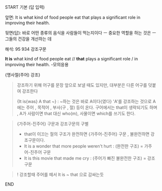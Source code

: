 START
기본 (답 입력)

앞면:
It is what kind of food people eat that plays a significant role in improving their health.


뒷면(답):
바로 어떤 종류의 음식을 사람들이 먹는지이다 ㅡ 중요한 역할을 하는 것은 ㅡ 그들의 건강을 개선하는 데


해석:
95 934 강조구문

**It is** what kind of food people eat // **that** plays a significant role / in improving their health.
-모의응용

{명사절(주어) 강조}

> 강조하기 위해 어구를 문장 앞으로 보낼 때도 있지만, 
> 대부분은 다른 어구를 덧붙여 강조한다 
> 
> {It is{was} A that ~} : ~하는 것은 바로 A이다{였다}
> 'A'를 강조하는 것으로 A에는 주어 , 목적어 , 부사(구 , 절) 등이 온다.
> 구어에서는 that이 생략되기도 하며 , A가 사람이면 that 대신 who(m), 사물이면 which를 쓰기도 한다.

> {가주어-진주어} 구문과 강조구문의 구별
> 
> - that이 이끄는 절의 구조가 완전하면 {가주어-진주어} 구문 , 불완전하면 강조구문이다.
> - It is a wonder that more people weren't hurt 
>   : (완전한 구조) = 가주어-진주어 구문
> - It is this movie that made me cry 
>   : (주어가 빠진 불완전한 구조) = 강조구문

> ! 강조할때 주어를 떼서 It is ~ that 으로 감싸는듯
<!--ID: 1696770944945-->
END